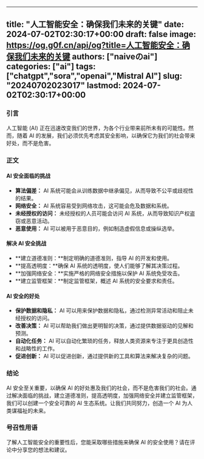 
---
title: "人工智能安全：确保我们未来的关键"
date: 2024-07-02T02:30:17+00:00
draft: false
image: https://og.g0f.cn/api/og?title=人工智能安全：确保我们未来的关键
authors: ["naiveのai"]
categories: ["ai"]
tags: ["chatgpt","sora","openai","Mistral AI"]
slug: "20240702023017"
lastmod: 2024-07-02T02:30:17+00:00
---
### 引言

人工智能 (AI) 正在迅速改变我们的世界，为各个行业带来前所未有的可能性。然而，随着 AI 的发展，我们必须优先考虑其安全影响，以确保它为我们的社会带来好处，而不是危害。

### 正文

#### AI 安全面临的挑战

* **算法偏差：** AI 系统可能会从训练数据中继承偏见，从而导致不公平或歧视性的结果。
* **网络安全：** AI 系统容易受到网络攻击，这可能会危及数据和系统。
* **未经授权的访问：** 未经授权的人员可能会访问 AI 系统，从而导致知识产权盗窃或恶意活动。
* **恶意使用：** AI 可以被用于恶意目的，例如制造虚假信息或操纵选举。

#### 解决 AI 安全挑战

* **建立道德准则：**制定明确的道德准则，指导 AI 的开发和使用。
* **提高透明度：**确保 AI 系统的透明度，使人们能够了解其决策过程。
* **加强网络安全：**实施严格的网络安全措施以保护 AI 系统免受攻击。
* **建立监管框架：**制定监管框架，概述 AI 系统的安全要求和责任。

#### AI 安全的好处

* **保护数据和隐私：** AI 可以用来保护数据和隐私，通过检测异常活动和阻止未经授权的访问。
* **改善决策：** AI 可以帮助我们做出更明智的决策，通过提供数据驱动的见解和预测。
* **自动化任务：** AI 可以自动化繁琐的任务，释放人类资源来专注于更具创造性和战略性的工作。
* **促进创新：** AI 可以促进创新，通过提供新的工具和算法来解决复杂的问题。

### 结论

AI 安全至关重要，以确保 AI 的好处惠及我们的社会，而不是危害我们的社会。通过解决面临的挑战，建立道德准则，提高透明度，加强网络安全并建立监管框架，我们可以创建一个安全可靠的 AI 生态系统。让我们共同努力，创造一个 AI 为人类谋福祉的未来。

### 号召性用语

了解人工智能安全的重要性后，您能采取哪些措施来确保 AI 的安全使用？请在评论中分享您的想法和建议。